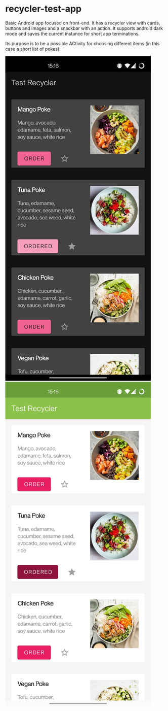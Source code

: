 # recycler-test-app
Basic Android app focused on front-end. It has a recycler view with cards, buttons and images and a snackbar with an action. It supports android dark mode and saves the current instance for short app terminations.

Its purpose is to be a possible ACtivity for choosing different items (in this case a short list of pokes).

![Alt text](/screenshots/dark.jpg?raw=true "Dark mode")
![Alt text](/screenshots/light.jpg?raw=true "Dark mode")






